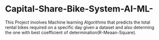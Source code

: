 # Capital-Share-Bike-System-AI-ML-
This Project involves Machine learning Algorithms that predicts the total rental bikes required on a specific day given a dataset and also determing the one with best coefficient of determination(R-Meaan-Square).
